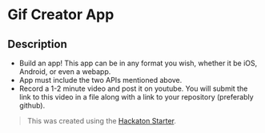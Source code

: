 # Gif Creator App
## Description
-  Build an app!  This app can be in any format you wish, whether it be iOS, Android, or even a webapp.
-  App must include the two APIs mentioned above.
-  Record a 1-2 minute video and post it on youtube.  You will submit the link to this video in a file along with a link to your repository (preferably github).

> This was created using the <a href="https://github.com/sahat/hackathon-starter/">Hackaton Starter</a>.

